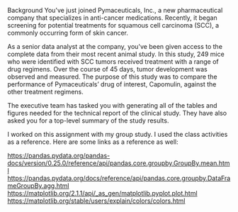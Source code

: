 Background
You've just joined Pymaceuticals, Inc., a new pharmaceutical company that specializes in anti-cancer medications. Recently, it began screening for potential treatments for squamous cell carcinoma (SCC), a commonly occurring form of skin cancer.

As a senior data analyst at the company, you've been given access to the complete data from their most recent animal study. In this study, 249 mice who were identified with SCC tumors received treatment with a range of drug regimens. Over the course of 45 days, tumor development was observed and measured. The purpose of this study was to compare the performance of Pymaceuticals’ drug of interest, Capomulin, against the other treatment regimens.

The executive team has tasked you with generating all of the tables and figures needed for the technical report of the clinical study. They have also asked you for a top-level summary of the study results.


I worked on this assignment with my group study. I used the class activities as a reference. Here are some links as a reference as well:

https://pandas.pydata.org/pandas-docs/version/0.25.0/reference/api/pandas.core.groupby.GroupBy.mean.html
https://pandas.pydata.org/docs/reference/api/pandas.core.groupby.DataFrameGroupBy.agg.html
https://matplotlib.org/2.1.1/api/_as_gen/matplotlib.pyplot.plot.html
https://matplotlib.org/stable/users/explain/colors/colors.html 
